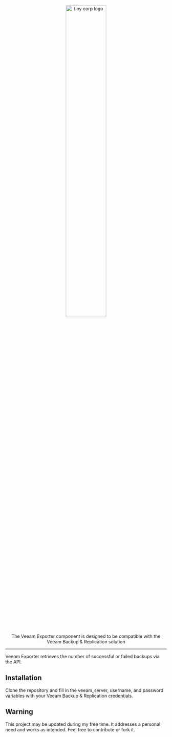 <div align="center">

<picture>
  <img alt="tiny corp logo" src="https://upload.wikimedia.org/wikipedia/commons/9/93/Veeam_logo.png" width="50%" height="50%">
</picture>

The Veeam Exporter component is designed to be compatible with the Veeam Backup & Replication solution
</div>

---

Veeam Exporter retrieves the number of successful or failed backups via the API. 



## Installation

Clone the repository and fill in the veeam_server, username, and password variables with your Veeam Backup & Replication credentials.

## Warning

This project may be updated during my free time. It addresses a personal need and works as intended.
Feel free to contribute or fork it.
